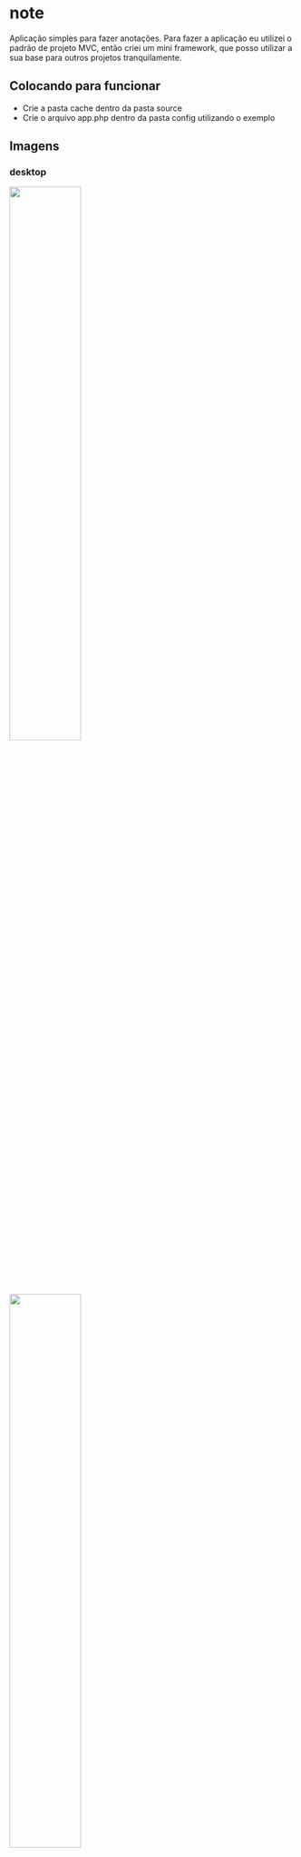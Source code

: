 # note
Aplicação simples para fazer anotações. Para fazer a aplicação eu utilizei o padrão de projeto MVC, então criei um mini framework, que posso utilizar a sua base para outros projetos tranquilamente.

## Colocando para funcionar
- Crie a pasta cache dentro da pasta source
- Crie o arquivo app.php dentro da pasta config utilizando o exemplo

## Imagens

### desktop

<image src="https://user-images.githubusercontent.com/54549125/145158948-ed88294c-ceb7-452c-83f8-b5bd8c2fe24a.png" width="50%"/>

<image src="https://user-images.githubusercontent.com/54549125/145159469-62e337dc-c39d-4015-bf2e-2be145673d13.png" width="50%"/>

![Captura de tela de 2021-12-08 03-18-22]()
![Captura de tela de 2021-12-08 03-18-29](https://user-images.githubusercontent.com/54549125/145159507-af5df6ea-4571-4f28-a895-fedb2799b27b.png)
![Captura de tela de 2021-12-08 03-18-54](https://user-images.githubusercontent.com/54549125/145159549-ef933713-a523-4f33-a85a-8a27692a0284.png)

### Mobile


![321654987](https://user-images.githubusercontent.com/54549125/145160353-59045cf3-44e4-41a9-8045-0e8f79158a61.jpeg)
![336584613](https://user-images.githubusercontent.com/54549125/145160377-f0b2ac40-17c6-47c9-813c-2c97c47158ca.jpeg)
![3467988132132](https://user-images.githubusercontent.com/54549125/145160402-f9eab1a4-b5fe-47bf-897c-4d67326a7989.jpeg)
![32216547818](https://user-images.githubusercontent.com/54549125/145160427-fb1c1720-958f-45b5-8b1a-567484e0c8bb.jpeg)
